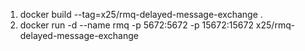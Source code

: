 1. docker build --tag=x25/rmq-delayed-message-exchange .
2. docker run -d --name rmq -p 5672:5672 -p 15672:15672 x25/rmq-delayed-message-exchange
